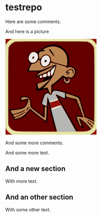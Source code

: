 # testrepo

Here are some comments.


And here is a picture



<a href="url"><img src="https://github.com/GkAntonius/testrepo/blob/master/doc/gandhi.png" height="300" ></a><br clear="all" />



And some more comments.


And some more text.


And a new section
-----------------

With more text.


And an other section
--------------------

With some other text.



